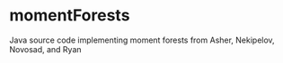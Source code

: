 # momentForests
Java source code implementing moment forests from Asher, Nekipelov, Novosad, and Ryan
